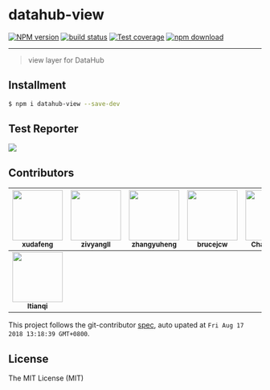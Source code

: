 # datahub-view

[![NPM version][npm-image]][npm-url]
[![build status][travis-image]][travis-url]
[![Test coverage][codecov-image]][codecov-url]
[![npm download][download-image]][download-url]

[npm-image]: https://img.shields.io/npm/v/datahub-view.svg?style=flat-square&logo=npm
[npm-url]: https://npmjs.org/package/datahub-view
[travis-image]: https://img.shields.io/travis/macacajs/datahub-view.svg?style=flat-square&logo=travis
[travis-url]: https://travis-ci.org/macacajs/datahub-view
[codecov-image]: https://img.shields.io/codecov/c/github/macacajs/datahub-view.svg?style=flat-square&logo=javascript
[codecov-url]: https://codecov.io/gh/macacajs/datahub-view
[download-image]: https://img.shields.io/npm/dm/datahub-view.svg?style=flat-square&logo=npm
[download-url]: https://npmjs.org/package/datahub-view

---

> view layer for DataHub

## Installment

```bash
$ npm i datahub-view --save-dev
```

## Test Reporter

![](https://wx1.sinaimg.cn/large/bceaad1fgy1fs196df9q5j211j0opn23.jpg)

<!-- GITCONTRIBUTOR_START -->

## Contributors

|[<img src="https://avatars1.githubusercontent.com/u/1011681?v=4" width="100px;"/><br/><sub><b>xudafeng</b></sub>](https://github.com/xudafeng)<br/>|[<img src="https://avatars1.githubusercontent.com/u/11460601?v=4" width="100px;"/><br/><sub><b>zivyangll</b></sub>](https://github.com/zivyangll)<br/>|[<img src="https://avatars1.githubusercontent.com/u/2139038?v=4" width="100px;"/><br/><sub><b>zhangyuheng</b></sub>](https://github.com/zhangyuheng)<br/>|[<img src="https://avatars2.githubusercontent.com/u/8085088?v=4" width="100px;"/><br/><sub><b>brucejcw</b></sub>](https://github.com/brucejcw)<br/>|[<img src="https://avatars1.githubusercontent.com/u/17233599?v=4" width="100px;"/><br/><sub><b>Chan-Chun</b></sub>](https://github.com/Chan-Chun)<br/>|[<img src="https://avatars2.githubusercontent.com/u/4408102?v=4" width="100px;"/><br/><sub><b>YvonneZhang</b></sub>](https://github.com/YvonneZhang)<br/>
| :---: | :---: | :---: | :---: | :---: | :---: |
|[<img src="https://avatars3.githubusercontent.com/u/1818483?v=4" width="100px;"/><br/><sub><b>ltianqi</b></sub>](https://github.com/ltianqi)<br/>

This project follows the git-contributor [spec](https://github.com/xudafeng/git-contributor), auto upated at `Fri Aug 17 2018 13:18:39 GMT+0800`.

<!-- GITCONTRIBUTOR_END -->

## License

The MIT License (MIT)
